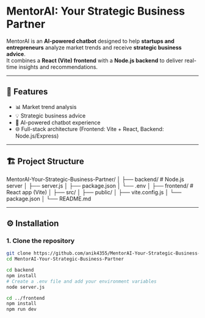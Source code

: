 # MentorAI: Your Strategic Business Partner

MentorAI is an **AI-powered chatbot** designed to help **startups and entrepreneurs** analyze market trends and receive **strategic business advice**.  
It combines a **React (Vite) frontend** with a **Node.js backend** to deliver real-time insights and recommendations.

---

## 🚀 Features

- 📊 Market trend analysis
- 💡 Strategic business advice
- 🤖 AI-powered chatbot experience
- 🌐 Full-stack architecture (Frontend: Vite + React, Backend: Node.js/Express)

---

## 🏗️ Project Structure

MentorAI-Your-Strategic-Business-Partner/
│
├── backend/ # Node.js server
│ ├── server.js
│ ├── package.json
│ └── .env
│
├── frontend/ # React app (Vite)
│ ├── src/
│ ├── public/
│ ├── vite.config.js
│ └── package.json
│
└── README.md

---

## ⚙️ Installation

### 1. Clone the repository

```bash
git clone https://github.com/anik4355/MentorAI-Your-Strategic-Business-Partner.git
cd MentorAI-Your-Strategic-Business-Partner

cd backend
npm install
# Create a .env file and add your environment variables
node server.js

cd ../frontend
npm install
npm run dev

```
